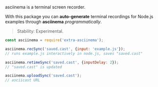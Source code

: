 asciinema is a terminal screen recorder.

With this package you can **auto-generate** terminal recordings
for Node.js examples through **asciinema** *programmatically*.

> Stability: Experimental.

```javascript
const asciinema = require('extra-asciinema');

asciinema.recSync('saved.cast', {input: 'example.js'});
// runs example.js interactively in node.js, saves "saved.cast"

asciinema.retimeSync('saved.cast', {inputDelay: 2});
// "saved.cast" is updated

asciinema.uploadSync('saved.cast');
// asciicast URL
```


